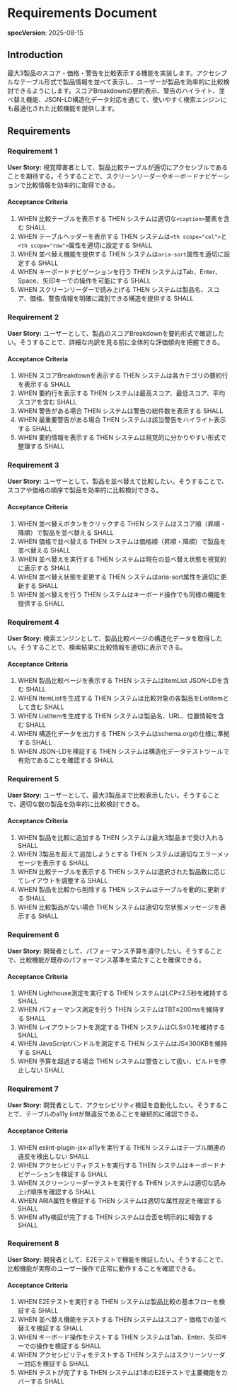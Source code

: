 # Requirements Document

**specVersion**: 2025-08-15

## Introduction

最大3製品のスコア・価格・警告を比較表示する機能を実装します。アクセシブルなテーブル形式で製品情報を並べて表示し、ユーザーが製品を効率的に比較検討できるようにします。スコアBreakdownの要約表示、警告のハイライト、並べ替え機能、JSON-LD構造化データ対応を通じて、使いやすく検索エンジンにも最適化された比較機能を提供します。

## Requirements

### Requirement 1

**User Story:** 視覚障害者として、製品比較テーブルが適切にアクセシブルであることを期待する。そうすることで、スクリーンリーダーやキーボードナビゲーションで比較情報を効率的に取得できる。

#### Acceptance Criteria

1. WHEN 比較テーブルを表示する THEN システムは適切な`<caption>`要素を含む SHALL
2. WHEN テーブルヘッダーを表示する THEN システムは`<th scope="col">`と`<th scope="row">`属性を適切に設定する SHALL
3. WHEN 並べ替え機能を提供する THEN システムは`aria-sort`属性を適切に設定する SHALL
4. WHEN キーボードナビゲーションを行う THEN システムはTab、Enter、Space、矢印キーでの操作を可能にする SHALL
5. WHEN スクリーンリーダーで読み上げる THEN システムは製品名、スコア、価格、警告情報を明確に識別できる構造を提供する SHALL

### Requirement 2

**User Story:** ユーザーとして、製品のスコアBreakdownを要約形式で確認したい。そうすることで、詳細な内訳を見る前に全体的な評価傾向を把握できる。

#### Acceptance Criteria

1. WHEN スコアBreakdownを表示する THEN システムは各カテゴリの要約行を表示する SHALL
2. WHEN 要約行を表示する THEN システムは最高スコア、最低スコア、平均スコアを含む SHALL
3. WHEN 警告がある場合 THEN システムは警告の総件数を表示する SHALL
4. WHEN 最重要警告がある場合 THEN システムは該当警告をハイライト表示する SHALL
5. WHEN 要約情報を表示する THEN システムは視覚的に分かりやすい形式で整理する SHALL

### Requirement 3

**User Story:** ユーザーとして、製品を並べ替えて比較したい。そうすることで、スコアや価格の順序で製品を効率的に比較検討できる。

#### Acceptance Criteria

1. WHEN 並べ替えボタンをクリックする THEN システムはスコア順（昇順・降順）で製品を並べ替える SHALL
2. WHEN 価格で並べ替える THEN システムは価格順（昇順・降順）で製品を並べ替える SHALL
3. WHEN 並べ替えを実行する THEN システムは現在の並べ替え状態を視覚的に表示する SHALL
4. WHEN 並べ替え状態を変更する THEN システムはaria-sort属性を適切に更新する SHALL
5. WHEN 並べ替えを行う THEN システムはキーボード操作でも同様の機能を提供する SHALL

### Requirement 4

**User Story:** 検索エンジンとして、製品比較ページの構造化データを取得したい。そうすることで、検索結果に比較情報を適切に表示できる。

#### Acceptance Criteria

1. WHEN 製品比較ページを表示する THEN システムはItemList JSON-LDを含む SHALL
2. WHEN ItemListを生成する THEN システムは比較対象の各製品をListItemとして含む SHALL
3. WHEN ListItemを生成する THEN システムは製品名、URL、位置情報を含む SHALL
4. WHEN 構造化データを出力する THEN システムはschema.orgの仕様に準拠する SHALL
5. WHEN JSON-LDを検証する THEN システムは構造化データテストツールで有効であることを確認する SHALL

### Requirement 5

**User Story:** ユーザーとして、最大3製品まで比較表示したい。そうすることで、適切な数の製品を効率的に比較検討できる。

#### Acceptance Criteria

1. WHEN 製品を比較に追加する THEN システムは最大3製品まで受け入れる SHALL
2. WHEN 3製品を超えて追加しようとする THEN システムは適切なエラーメッセージを表示する SHALL
3. WHEN 比較テーブルを表示する THEN システムは選択された製品数に応じてレイアウトを調整する SHALL
4. WHEN 製品を比較から削除する THEN システムはテーブルを動的に更新する SHALL
5. WHEN 比較製品がない場合 THEN システムは適切な空状態メッセージを表示する SHALL

### Requirement 6

**User Story:** 開発者として、パフォーマンス予算を遵守したい。そうすることで、比較機能が既存のパフォーマンス基準を満たすことを確保できる。

#### Acceptance Criteria

1. WHEN Lighthouse測定を実行する THEN システムはLCP≤2.5秒を維持する SHALL
2. WHEN パフォーマンス測定を行う THEN システムはTBT≤200msを維持する SHALL
3. WHEN レイアウトシフトを測定する THEN システムはCLS≤0.1を維持する SHALL
4. WHEN JavaScriptバンドルを測定する THEN システムはJS≤300KBを維持する SHALL
5. WHEN 予算を超過する場合 THEN システムは警告として扱い、ビルドを停止しない SHALL

### Requirement 7

**User Story:** 開発者として、アクセシビリティ検証を自動化したい。そうすることで、テーブルのa11y lintが無違反であることを継続的に確認できる。

#### Acceptance Criteria

1. WHEN eslint-plugin-jsx-a11yを実行する THEN システムはテーブル関連の違反を検出しない SHALL
2. WHEN アクセシビリティテストを実行する THEN システムはキーボードナビゲーションを検証する SHALL
3. WHEN スクリーンリーダーテストを実行する THEN システムは適切な読み上げ順序を確認する SHALL
4. WHEN ARIA属性を検証する THEN システムは適切な属性設定を確認する SHALL
5. WHEN a11y検証が完了する THEN システムは合否を明示的に報告する SHALL

### Requirement 8

**User Story:** 開発者として、E2Eテストで機能を検証したい。そうすることで、比較機能が実際のユーザー操作で正常に動作することを確認できる。

#### Acceptance Criteria

1. WHEN E2Eテストを実行する THEN システムは製品比較の基本フローを検証する SHALL
2. WHEN 並べ替え機能をテストする THEN システムはスコア・価格での並べ替えを検証する SHALL
3. WHEN キーボード操作をテストする THEN システムはTab、Enter、矢印キーでの操作を検証する SHALL
4. WHEN アクセシビリティをテストする THEN システムはスクリーンリーダー対応を検証する SHALL
5. WHEN テストが完了する THEN システムは1本のE2Eテストで主要機能をカバーする SHALL